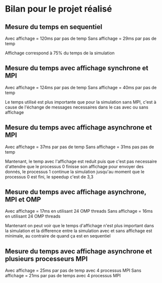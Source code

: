 # Bilan pour le projet réalisé 

## Mesure du temps en sequentiel
Avec affichage = 120ms par pas de temp
Sans affichage = 29ms par pas de temp

Affichage correspond à 75% du temps de la simulation

## Mesure du temps avec affichage synchrone et MPI
Avec affichage = 124ms par pas de temp
Sans affichage = 40ms par pas de temp

Le temps utilisé est plus importante que pour la simulation sans MPI, c'est à cause de l'échange de messages necessaires dans le cas avec ou sans affichage


## Mesure du temps avec affichage asynchrone et MPI
Avec affichage = 37ms par pas de temp
Sans affichage = 31ms pas pas de temp

Mantenant, le temp avec l'affichage est reduit puis que c'est pas necessaire d'attendre que le processus 0
finisse son affichage pour envoyer des donnés, le processus 1 continue la simulation jusqu'au moment 
que le processus 0 est fini, le speedup c'est de 3,3

## Mesure du temps avec affichage asynchrone, MPI et OMP
Avec affichage = 17ms en utilisant 24 OMP threads
Sans affichage = 16ms en utilisant 24 OMP threads

Mantenant on peut voir que le temps d'affichage n'est plus important dans la simulation et la difference entre la
simulation avec et sans affichage est minimale, au contraire de quand ça est en sequentiel

## Mesure du temps avec affichage asynchrone et plusieurs processeurs MPI
Avec affichage = 25ms par pas de temp avec 4 processus MPI
Sans affichage = 21ms par pas de temps avec 4 processus MPI

